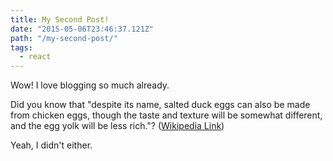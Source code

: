 ```yaml
---
title: My Second Post!
date: "2015-05-06T23:46:37.121Z"
path: "/my-second-post/"
tags:
  - react
---
```


Wow! I love blogging so much already.

Did you know that "despite its name, salted duck eggs can also be made from chicken eggs, though the taste and texture will be somewhat different, and the egg yolk will be less rich."? ([Wikipedia Link](http://en.wikipedia.org/wiki/Salted_duck_egg))

Yeah, I didn't either.
